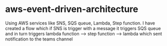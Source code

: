 # aws-event-driven-architecture
Using AWS services like SNS, SQS queue, Lambda, Step function. I have created a flow which if SNS is trigger with a message it triggers SQS queue and in turn triggers lambda function --> step function --> lambda which sent notification to the teams channel
